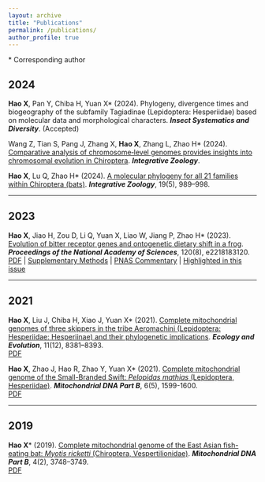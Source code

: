 ```yaml
---
layout: archive
title: "Publications"
permalink: /publications/
author_profile: true
---
```

\* Corresponding author
## 2024  
**Hao X**, Pan Y, Chiba H, Yuan X* (2024). Phylogeny, divergence times and biogeography of the subfamily Tagiadinae (Lepidoptera: Hesperiidae) based on molecular data and morphological characters. _**Insect Systematics and Diversity**_. (Accepted)  

Wang Z, Tian S, Pang J, Zhang X, **Hao X**, Zhang L, Zhao H* (2024). <a href="https://doi.org/10.1111/1749-4877.12915" target="_blank">Comparative analysis of chromosome‐level genomes provides insights into chromosomal evolution in Chiroptera</a>. _**Integrative Zoology**_.  

**Hao X**, Lu Q, Zhao H* (2024). <a href="https://doi.org/10.1111/1749-4877.12772" target="_blank">A molecular phylogeny for all 21 families within Chiroptera (bats)</a>. _**Integrative Zoology**_, 19(5), 989–998.

---

## 2023
**Hao X**, Jiao H, Zou D, Li Q, Yuan X, Liao W, Jiang P, Zhao H* (2023). <a href="https://www.pnas.org/doi/full/10.1073/pnas.2218183120" target="_blank">Evolution of bitter receptor genes and ontogenetic dietary shift in a frog</a>. _**Proceedings of the National Academy of Sciences**_, 120(8), e2218183120.  
<a href="/files/Hao_2023_PNAS.pdf" target="_blank">PDF</a> | <a href="/files/Hao_2023_PNAS_sapp.pdf" target="_blank">Supplementary Methods</a> | <a href="/files/Hao_2023_PNAS_commentary.pdf" target="_blank">PNAS Commentary</a> | <a href="https://www.pnas.org/doi/10.1073/iti0823120" target="_blank">Highlighted in this issue</a>

---

## 2021
**Hao X**, Liu J, Chiba H, Xiao J, Yuan X* (2021). <a href="https://doi.org/10.1002/ece3.7666" target="_blank">Complete mitochondrial genomes of three skippers in the tribe Aeromachini (Lepidoptera: Hesperiidae: Hesperiinae) and their phylogenetic implications</a>. _**Ecology and Evolution**_, 11(12), 8381–8393.  
<a href="/files/Hao_2021_EcE.pdf" target="_blank">PDF</a>  

**Hao X**, Zhao J, Hao R, Zhao Y, Yuan X* (2021). <a href="https://www.tandfonline.com/doi/full/10.1080/23802359.2021.1914523" target="_blank">Complete mitochondrial genome of the Small-Branded Swift: _Pelopidas mathias_ (Lepidoptera, Hesperiidae)</a>. _**Mitochondrial DNA Part B**_, 6(5), 1599-1600.  
<a href="/files/Hao_2021_Mitochondrial_DNA.pdf" target="_blank">PDF</a>

---

## 2019
**Hao X**\* (2019). <a href="https://www.tandfonline.com/doi/full/10.1080/23802359.2019.1681316" target="_blank">Complete mitochondrial genome of the East Asian fish-eating bat: _Myotis ricketti_ (Chiroptera, Vespertilionidae)</a>. _**Mitochondrial DNA Part B**_, 4(2), 3748–3749.  
<a href="/files/Hao_2019_Mitochondrial_DNA.pdf" target="_blank">PDF</a>
